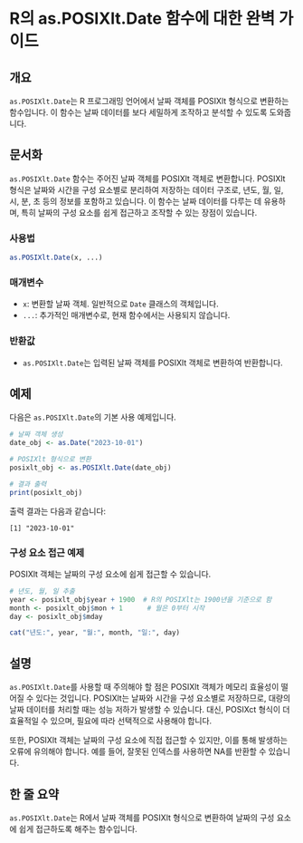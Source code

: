 <!--
Meta Description: # R의 as.POSIXlt.Date 함수에 대한 완벽 가이드 ## 개요 `as.POSIXlt.Date`는 R 프로그래밍 언어에서 날짜 객체를 POSIXlt 형식으로 변환하는 함수입니다. 이 함수는 날짜 데이터를 보다 세밀하게 조작하고 분석할 수 있도록 도와줍니다. #...
Meta Keywords: posixlt, date, 있습니다, posixlt_obj, 객체를
-->

# R의 as.POSIXlt.Date 함수에 대한 완벽 가이드

## 개요
`as.POSIXlt.Date`는 R 프로그래밍 언어에서 날짜 객체를 POSIXlt 형식으로 변환하는 함수입니다. 이 함수는 날짜 데이터를 보다 세밀하게 조작하고 분석할 수 있도록 도와줍니다.

## 문서화
`as.POSIXlt.Date` 함수는 주어진 날짜 객체를 POSIXlt 객체로 변환합니다. POSIXlt 형식은 날짜와 시간을 구성 요소별로 분리하여 저장하는 데이터 구조로, 년도, 월, 일, 시, 분, 초 등의 정보를 포함하고 있습니다. 이 함수는 날짜 데이터를 다루는 데 유용하며, 특히 날짜의 구성 요소를 쉽게 접근하고 조작할 수 있는 장점이 있습니다.

### 사용법
```R
as.POSIXlt.Date(x, ...)
```

### 매개변수
- `x`: 변환할 날짜 객체. 일반적으로 `Date` 클래스의 객체입니다.
- `...`: 추가적인 매개변수로, 현재 함수에서는 사용되지 않습니다.

### 반환값
- `as.POSIXlt.Date`는 입력된 날짜 객체를 POSIXlt 객체로 변환하여 반환합니다.

## 예제
다음은 `as.POSIXlt.Date`의 기본 사용 예제입니다.

```R
# 날짜 객체 생성
date_obj <- as.Date("2023-10-01")

# POSIXlt 형식으로 변환
posixlt_obj <- as.POSIXlt.Date(date_obj)

# 결과 출력
print(posixlt_obj)
```

출력 결과는 다음과 같습니다:
```
[1] "2023-10-01"
```

### 구성 요소 접근 예제
POSIXlt 객체는 날짜의 구성 요소에 쉽게 접근할 수 있습니다.

```R
# 년도, 월, 일 추출
year <- posixlt_obj$year + 1900  # R의 POSIXlt는 1900년을 기준으로 함
month <- posixlt_obj$mon + 1      # 월은 0부터 시작
day <- posixlt_obj$mday

cat("년도:", year, "월:", month, "일:", day)
```

## 설명
`as.POSIXlt.Date`를 사용할 때 주의해야 할 점은 POSIXlt 객체가 메모리 효율성이 떨어질 수 있다는 것입니다. POSIXlt는 날짜와 시간을 구성 요소별로 저장하므로, 대량의 날짜 데이터를 처리할 때는 성능 저하가 발생할 수 있습니다. 대신, POSIXct 형식이 더 효율적일 수 있으며, 필요에 따라 선택적으로 사용해야 합니다.

또한, POSIXlt 객체는 날짜의 구성 요소에 직접 접근할 수 있지만, 이를 통해 발생하는 오류에 유의해야 합니다. 예를 들어, 잘못된 인덱스를 사용하면 NA를 반환할 수 있습니다.

## 한 줄 요약
`as.POSIXlt.Date`는 R에서 날짜 객체를 POSIXlt 형식으로 변환하여 날짜의 구성 요소에 쉽게 접근하도록 해주는 함수입니다.